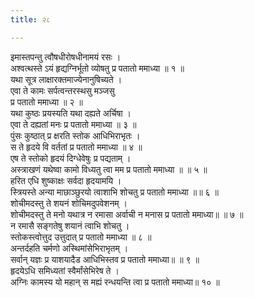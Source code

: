 ```yaml
---
title: २८

---
```

इमास्तपन्तु त्वौषधीरोषधीनामयं रसः ।  
अश्वत्थस्ते ऽयं हृद्यग्निर्भूतो व्योषतु प्र पतातो ममाध्या ॥ १ ॥  
यथा सूत्र लाक्षारक्तमाज्येनानुषिच्यते ।  
एवा ते कामः सर्पत्वन्तरस्थसु मञ्जसु  
प्र पतातो ममाध्या ॥ २ ॥  
यथा कुष्ठः प्रयस्यति यथा दह्यते अर्चिषा ।  
एवा ते दह्यतां मनः प्र पतातो ममाध्या ॥ ३ ॥  
पुंसः कुष्ठात् प्र क्षरति स्तोक आधिभिराभृतः ।  
स ते हृदये वि वर्ततां प्र पतातो ममाध्या ॥ ४ ॥  
एष ते स्तोको हृदयं दिग्धेवेषुः प्र पद्यताम् ।  
अस्त्राखणं यथेष्वा कामो विध्यतु त्वा मम प्र पतातो ममाध्या ॥ ॥ ५ ॥  
हरित एधि शुष्काक्षः सर्वदा हृदयामयि ।  
स्त्रियस्ते अन्या माछाञ्छुरयो त्वाशाभि शोचतु प्र पतातो ममाध्या ॥॥ ६ ॥  
शोचीमदस्तु ते शयनं शोचिमदुपवेशनम् ।  
शोचीमदस्तु ते मनो यथात्र न रमासा अर्वाची न मनास प्र पतातो ममाध्या॥ ॥ ७ ॥  
न रमासै सङ्गतेषु शयानं त्वाभि शोचतु ।  
स्तोकस्त्वोत्तुद उत्तुदात् प्र पतातो ममाध्या ॥ ८ ॥  
अन्तर्दहति चर्मणो अस्थिमांसेभिराभृतम् ।  
सर्वान् यज्ञः प्र याशयादैड आधिभिस्तव प्र पतातो ममाध्या॥ ॥ ९ ॥  
हृदयेऽधि समिध्यतां स्वैर्मांसेभिरेष ते ।  
अग्निः कामस्य यो महान् स मह्यं रन्धयन्ति त्वा प्र पतातो ममाध्या॥ १० ॥  
  
